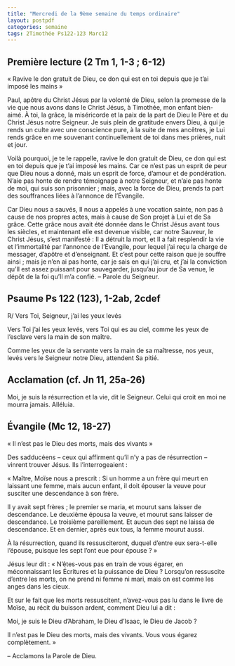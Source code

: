 ```yaml
---
title: "Mercredi de la 9ème semaine du temps ordinaire"
layout: postpdf
categories: semaine
tags: 2Timothée Ps122-123 Marc12  
---
```


## Première lecture (2 Tm 1, 1-3 ; 6-12)
« Ravive le don gratuit de Dieu, ce don qui est en toi depuis que je t’ai imposé les mains »

Paul, apôtre du Christ Jésus par la volonté de Dieu,
selon la promesse de la vie que nous avons dans le Christ Jésus,
à Timothée, mon enfant bien-aimé.
À toi, la grâce, la miséricorde et la paix
de la part de Dieu le Père et du Christ Jésus notre Seigneur.
Je suis plein de gratitude envers Dieu,
à qui je rends un culte avec une conscience pure, à la suite de mes ancêtres,
je Lui rends grâce en me souvenant continuellement de toi dans mes prières, nuit et jour.

Voilà pourquoi, je te le rappelle, ravive le don gratuit de Dieu,
ce don qui est en toi depuis que je t’ai imposé les mains.
Car ce n’est pas un esprit de peur que Dieu nous a donné,
mais un esprit de force, d’amour et de pondération.
N’aie pas honte de rendre témoignage à notre Seigneur,
et n’aie pas honte de moi, qui suis son prisonnier ;
mais, avec la force de Dieu, prends ta part des souffrances liées à l’annonce de l’Évangile.

Car Dieu nous a sauvés, Il nous a appelés à une vocation sainte,
non pas à cause de nos propres actes, mais à cause de Son projet à Lui et de Sa grâce.
Cette grâce nous avait été donnée dans le Christ Jésus avant tous les siècles,
et maintenant elle est devenue visible, car notre Sauveur, le Christ Jésus, s’est manifesté :
Il a détruit la mort, et Il a fait resplendir la vie et l’immortalité par l’annonce de l’Évangile,
pour lequel j’ai reçu la charge de messager, d’apôtre et d’enseignant.
Et c’est pour cette raison que je souffre ainsi ;
mais je n’en ai pas honte, car je sais en qui j’ai cru,
et j’ai la conviction qu’Il est assez puissant pour sauvegarder, jusqu’au jour de Sa venue,
le dépôt de la foi qu’Il m’a confié.
            – Parole du Seigneur.

## Psaume Ps 122 (123), 1-2ab, 2cdef
R/ Vers Toi, Seigneur, j’ai les yeux levés

Vers Toi j’ai les yeux levés,
vers Toi qui es au ciel,
comme les yeux de l’esclave
vers la main de son maître.

Comme les yeux de la servante
vers la main de sa maîtresse,
nos yeux, levés vers le Seigneur notre Dieu,
attendent Sa pitié.


## Acclamation (cf. Jn 11, 25a-26)
Moi, je suis la résurrection et la vie, dit le Seigneur.
Celui qui croit en moi ne mourra jamais.
Alléluia.

## Évangile (Mc 12, 18-27)
« Il n’est pas le Dieu des morts, mais des vivants »

Des sadducéens – ceux qui affirment qu’il n’y a pas de résurrection – vinrent trouver Jésus.
Ils l’interrogeaient :

« Maître, Moïse nous a prescrit :
Si un homme a un frère qui meurt en laissant une femme, mais aucun enfant,
il doit épouser la veuve pour susciter une descendance à son frère.

Il y avait sept frères ; le premier se maria, et mourut sans laisser de descendance.
Le deuxième épousa la veuve, et mourut sans laisser de descendance.
Le troisième pareillement. Et aucun des sept ne laissa de descendance.
Et en dernier, après eux tous, la femme mourut aussi.

À la résurrection, quand ils ressusciteront, duquel d’entre eux sera-t-elle l’épouse,
puisque les sept l’ont eue pour épouse ? »

Jésus leur dit :
« N’êtes-vous pas en train de vous égarer, en méconnaissant les Écritures et la puissance de Dieu ?
Lorsqu’on ressuscite d’entre les morts, on ne prend ni femme ni mari,
mais on est comme les anges dans les cieux.

Et sur le fait que les morts ressuscitent,
n’avez-vous pas lu dans le livre de Moïse,
au récit du buisson ardent, comment Dieu lui a dit :

Moi, je suis le Dieu d’Abraham,
le Dieu d’Isaac,
le Dieu de Jacob ?

Il n’est pas le Dieu des morts, mais des vivants.
Vous vous égarez complètement. »

– Acclamons la Parole de Dieu.
